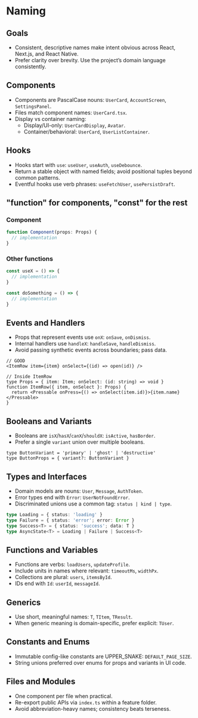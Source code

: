 # Naming

## Goals

* Consistent, descriptive names make intent obvious across React, Next.js,
  and React Native.
* Prefer clarity over brevity. Use the project’s domain language consistently.

## Components

* Components are PascalCase nouns: `UserCard`, `AccountScreen`, `SettingsPanel`.
* Files match component names: `UserCard.tsx`.
* Display vs container naming:
  * Display/UI-only: `UserCardDisplay`, `Avatar`.
  * Container/behavioral: `UserCard`, `UserListContainer`.

## Hooks

* Hooks start with `use`: `useUser`, `useAuth`, `useDebounce`.
* Return a stable object with named fields; avoid positional tuples beyond
  common patterns.
* Eventful hooks use verb phrases: `useFetchUser`, `usePersistDraft`.

## "function" for components, "const" for the rest

### Component

```typescript
function Component(props: Props) {
  // implementation
}
```

### Other functions

```typescript
const useX = () => {
  // implementation  
}

const doSomething = () => {
  // implementation
}
```

## Events and Handlers

* Props that represent events use `onX`: `onSave`, `onDismiss`.
* Internal handlers use `handleX`: `handleSave`, `handleDismiss`.
* Avoid passing synthetic events across boundaries; pass data.

```tsx
// GOOD
<ItemRow item={item} onSelect={(id) => open(id)} />

// Inside ItemRow
type Props = { item: Item; onSelect: (id: string) => void }
function ItemRow({ item, onSelect }: Props) {
  return <Pressable onPress={() => onSelect(item.id)}>{item.name}</Pressable>
}
```

## Booleans and Variants

* Booleans are `isX`/`hasX`/`canX`/`shouldX`: `isActive`, `hasBorder`.
* Prefer a single `variant` union over multiple booleans.

```tsx
type ButtonVariant = 'primary' | 'ghost' | 'destructive'
type ButtonProps = { variant?: ButtonVariant }
```

## Types and Interfaces

* Domain models are nouns: `User`, `Message`, `AuthToken`.
* Error types end with `Error`: `UserNotFoundError`.
* Discriminated unions use a common tag: `status | kind | type`.

```ts
type Loading = { status: 'loading' }
type Failure = { status: 'error'; error: Error }
type Success<T> = { status: 'success'; data: T }
type AsyncState<T> = Loading | Failure | Success<T>
```

## Functions and Variables

* Functions are verbs: `loadUsers`, `updateProfile`.
* Include units in names where relevant: `timeoutMs`, `widthPx`.
* Collections are plural: `users`, `itemsById`.
* IDs end with `Id`: `userId`, `messageId`.

## Generics

* Use short, meaningful names: `T`, `TItem`, `TResult`.
* When generic meaning is domain-specific, prefer explicit: `TUser`.

## Constants and Enums

* Immutable config-like constants are UPPER\_SNAKE: `DEFAULT_PAGE_SIZE`.
* String unions preferred over enums for props and variants in UI code.

## Files and Modules

* One component per file when practical.
* Re-export public APIs via `index.ts` within a feature folder.
* Avoid abbreviation-heavy names; consistency beats terseness.
